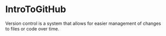 # IntroToGitHub
Version control is a system that allows for easier management of changes to files or code over time.
